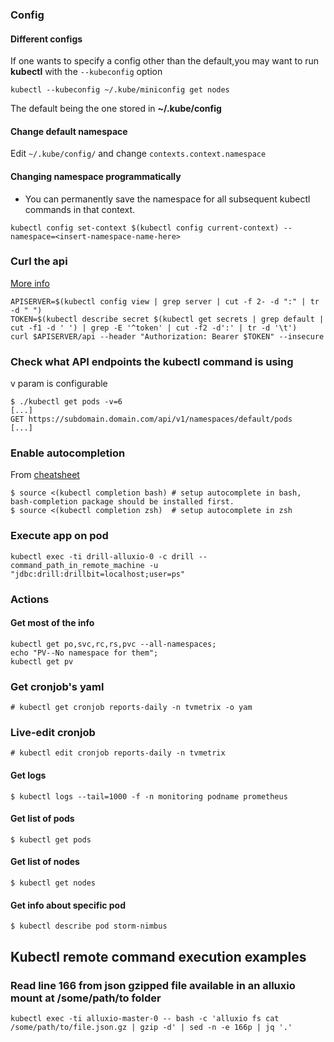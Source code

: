 ### Config
#### Different configs
If one wants to specify a config other than the default,you may want to run **kubectl** with the `--kubeconfig` option
```
kubectl --kubeconfig ~/.kube/miniconfig get nodes
```
The default being the one stored in **~/.kube/config**
#### Change default namespace 
Edit ```~/.kube/config/```
and change ```contexts.context.namespace```

#### Changing namespace programmatically
* You can permanently save the namespace for all subsequent kubectl commands in that context.
```
kubectl config set-context $(kubectl config current-context) --namespace=<insert-namespace-name-here>
```


### Curl the api
[More info](https://kubernetes.io/docs/concepts/cluster-administration/access-cluster/#accessing-the-cluster-api)

```
APISERVER=$(kubectl config view | grep server | cut -f 2- -d ":" | tr -d " ")
TOKEN=$(kubectl describe secret $(kubectl get secrets | grep default | cut -f1 -d ' ') | grep -E '^token' | cut -f2 -d':' | tr -d '\t')
curl $APISERVER/api --header "Authorization: Bearer $TOKEN" --insecure
```



### Check what API endpoints the kubectl command is using

v param is configurable
```
$ ./kubectl get pods -v=6
[...]
GET https://subdomain.domain.com/api/v1/namespaces/default/pods
[...]
```

### Enable autocompletion
From [cheatsheet](https://kubernetes.io/docs/user-guide/kubectl-cheatsheet/)
```
$ source <(kubectl completion bash) # setup autocomplete in bash, bash-completion package should be installed first.
$ source <(kubectl completion zsh)  # setup autocomplete in zsh
```

### Execute app on pod
```
kubectl exec -ti drill-alluxio-0 -c drill -- command_path_in_remote_machine -u "jdbc:drill:drillbit=localhost;user=ps"
```

### Actions
#### Get most of the info
```
kubectl get po,svc,rc,rs,pvc --all-namespaces; 
echo "PV--No namespace for them"; 
kubectl get pv
```

### Get cronjob's yaml
```# kubectl get cronjob reports-daily -n tvmetrix -o yam```

### Live-edit cronjob 
```
# kubectl edit cronjob reports-daily -n tvmetrix
```

#### Get logs
```
$ kubectl logs --tail=1000 -f -n monitoring podname prometheus
```
#### Get list of pods
```
$ kubectl get pods
```
#### Get list of nodes
```
$ kubectl get nodes
```
#### Get info about specific pod
```
$ kubectl describe pod storm-nimbus
```


## Kubectl remote command execution examples
### Read line 166 from json gzipped file available in an alluxio mount at /some/path/to folder
```
kubectl exec -ti alluxio-master-0 -- bash -c 'alluxio fs cat /some/path/to/file.json.gz | gzip -d' | sed -n -e 166p | jq '.'
```
